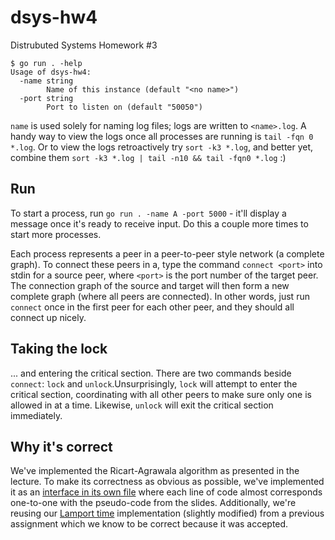 # dsys-hw4
Distrubuted Systems Homework #3

```
$ go run . -help
Usage of dsys-hw4:
  -name string
        Name of this instance (default "<no name>")
  -port string
        Port to listen on (default "50050")
```

`name` is used solely for naming log files; logs are written to `<name>.log`. A handy way to view the logs once all processes are running is `tail -fqn 0 *.log`. Or to view the logs retroactively try `sort -k3 *.log`, and better yet, combine them `sort -k3 *.log | tail -n10 && tail -fqn0 *.log` :)

## Run

To start a process, run `go run . -name A -port 5000` - it'll display a message once it's ready to receive input.
Do this a couple more times to start more processes.

Each process represents a peer in a peer-to-peer style network (a complete graph). To connect these peers in a, type the command `connect <port>` into stdin for a source peer, where `<port>` is the port number of the target peer. The connection graph of the source and target will then form a new complete graph (where all peers are connected). In other words, just run `connect` once in the first peer for each other peer, and they should all connect up nicely.

## Taking the lock

... and entering the critical section. There are two commands beside `connect`: `lock` and `unlock`.Unsurprisingly, `lock` will attempt to enter the critical section, coordinating with all other peers to make sure only one is allowed in at a time. Likewise, `unlock` will exit the critical section immediately.

## Why it's correct

We've implemented the Ricart-Agrawala algorithm as presented in the lecture. To make its correctness as obvious as possible, we've implemented it as an [interface in its own file](ricart-agrawala/ricart-agrawala.go) where each line of code almost corresponds one-to-one with the pseudo-code from the slides. Additionally, we're reusing our [Lamport time](ricart-agrawala/lamport.go) implementation (slightly modified) from a previous assignment which we know to be correct because it was accepted.
